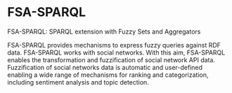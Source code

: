 # FSA-SPARQL
FSA-SPARQL: SPARQL extension with Fuzzy Sets and Aggregators 

FSA-SPARQL provides mechanisms to express fuzzy queries against RDF data. FSA-SPARQL works with social networks. With this aim, FSA-SPARQL enables the transformation and fuzzification of social network API data. Fuzzification of social networks data is automatic and user-defined enabling a wide range of mechanisms for ranking and categorization, including sentiment analysis and topic detection.  
